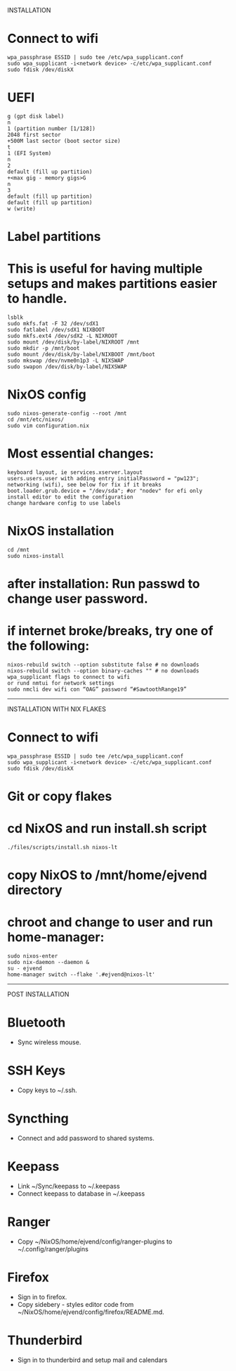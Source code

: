 INSTALLATION

# Connect to wifi

    wpa_passphrase ESSID | sudo tee /etc/wpa_supplicant.conf
    sudo wpa_supplicant -i<network device> -c/etc/wpa_supplicant.conf
    sudo fdisk /dev/diskX

# UEFI

    g (gpt disk label)
    n
    1 (partition number [1/128])
    2048 first sector
    +500M last sector (boot sector size)
    t
    1 (EFI System)
    n
    2
    default (fill up partition)
    +<max gig - memory gigs>G
    n
    3
    default (fill up partition)
    default (fill up partition)
    w (write)


# Label partitions

# This is useful for having multiple setups and makes partitions easier to handle.

    lsblk
    sudo mkfs.fat -F 32 /dev/sdX1
    sudo fatlabel /dev/sdX1 NIXBOOT
    sudo mkfs.ext4 /dev/sdX2 -L NIXROOT
    sudo mount /dev/disk/by-label/NIXROOT /mnt
    sudo mkdir -p /mnt/boot
    sudo mount /dev/disk/by-label/NIXBOOT /mnt/boot
    sudo mkswap /dev/nvme0n1p3 -L NIXSWAP
    sudo swapon /dev/disk/by-label/NIXSWAP


# NixOS config

    sudo nixos-generate-config --root /mnt
    cd /mnt/etc/nixos/
    sudo vim configuration.nix

# Most essential changes:

    keyboard layout, ie services.xserver.layout
    users.users.user with adding entry initialPassword = "pw123";
    networking (wifi), see below for fix if it breaks
    boot.loader.grub.device = "/dev/sda"; #or "nodev" for efi only
    install editor to edit the configuration
    change hardware config to use labels


# NixOS installation

    cd /mnt
    sudo nixos-install

# after installation: Run passwd to change user password.

# if internet broke/breaks, try one of the following:

    nixos-rebuild switch --option substitute false # no downloads
    nixos-rebuild switch --option binary-caches "" # no downloads
    wpa_supplicant flags to connect to wifi
    or rund nmtui for network settings
    sudo nmcli dev wifi con “OAG” password “#SawtoothRange19”

-------------------------------------------------------

INSTALLATION WITH NIX FLAKES

# Connect to wifi

    wpa_passphrase ESSID | sudo tee /etc/wpa_supplicant.conf
    sudo wpa_supplicant -i<network device> -c/etc/wpa_supplicant.conf
    sudo fdisk /dev/diskX

# Git or copy flakes

# cd NixOS and run install.sh script

    ./files/scripts/install.sh nixos-lt

# copy NixOS to /mnt/home/ejvend directory

# chroot and change to user and run home-manager:

    sudo nixos-enter
    sudo nix-daemon --daemon &
    su - ejvend
    home-manager switch --flake '.#ejvend@nixos-lt'

-------------------------------------------------------

POST INSTALLATION

# Bluetooth
* Sync wireless mouse.

# SSH Keys
* Copy keys to ~/.ssh. 

# Syncthing
* Connect and add password to shared systems.

# Keepass
* Link ~/Sync/keepass to ~/.keepass
* Connect keepass to database in ~/.keepass

# Ranger 
* Copy ~/NixOS/home/ejvend/config/ranger-plugins to ~/.config/ranger/plugins

# Firefox
* Sign in to firefox.
* Copy sidebery - styles editor code from ~/NixOS/home/ejvend/config/firefox/README.md.

# Thunderbird
* Sign in to thunderbird and setup mail and calendars


